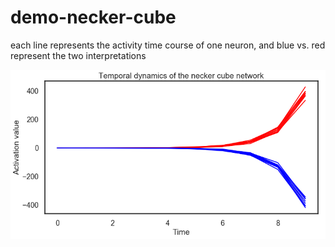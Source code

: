 # demo-necker-cube

each line represents the activity time course of one neuron, and blue vs. red represent the two interpretations

<img src="https://github.com/qihongl/demo-necker-cube/blob/master/imgs/temp_dyn.png" alt="temporal dynamics of necker">
